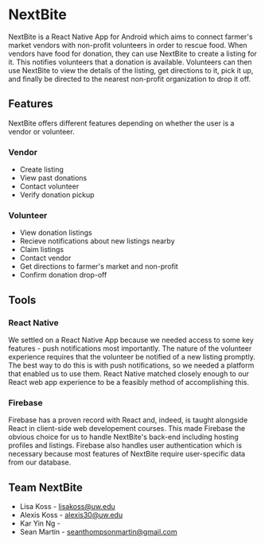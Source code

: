 # NextBite
NextBite is a React Native App for Android which aims to connect farmer's market vendors with non-profit volunteers in order to rescue food. When vendors have food for donation, they can use NextBite to create a listing for it. This notifies volunteers that a donation is available. Volunteers can then use NextBite to view the details of the listing, get directions to it, pick it up, and finally be directed to the nearest non-profit organization to drop it off.

## Features
NextBite offers different features depending on whether the user is a vendor or volunteer. 

### Vendor
* Create listing
* View past donations
* Contact volunteer
* Verify donation pickup

### Volunteer
* View donation listings
* Recieve notifications about new listings nearby
* Claim listings
* Contact vendor
* Get directions to farmer's market and non-profit
* Confirm donation drop-off

## Tools

### React Native
We settled on a React Native App because we needed access to some key features - push notifications most importantly. The nature of the volunteer experience requires that the volunteer be notified of a new listing promptly. The best way to do this is with push notifications, so we needed a platform that enabled us to use them. React Native matched closely enough to our React web app experience to be a feasibly method of accomplishing this.

### Firebase
Firebase has a proven record with React and, indeed, is taught alongside React in client-side web developement courses. This made Firebase the obvious choice for us to handle NextBite's back-end including hosting profiles and listings. Firebase also handles user authentication which is necessary because most features of NextBite require user-specific data from our database.

## Team NextBite
* Lisa Koss  -  lisakoss@uw.edu
* Alexis Koss -  alexis30@uw.edu
* Kar Yin Ng -  
* Sean Martin - seanthompsonmartin@gmail.com
